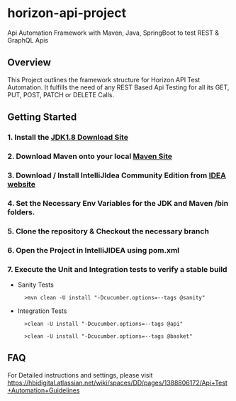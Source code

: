 # horizon-api-project
Api Automation Framework with Maven, Java, SpringBoot to test REST &amp; GraphQL Apis


## Overview
This Project outlines the framework structure for Horizon API Test Automation. 
It fulfills the need of any REST Based Api Testing for all its GET, PUT, POST, PATCH or DELETE Calls. 


## Getting Started

### 1. Install the [JDK1.8 Download Site](https://www.oracle.com/uk/java/technologies/javase/javase-jdk8-downloads.html)
### 2. Download Maven onto your local [Maven Site](https://maven.apache.org/download.cgi)
### 3. Download / Install IntelliJIdea Community Edition from [IDEA website](https://www.jetbrains.com/idea/download/#section=windows)
### 4. Set the Necessary Env Variables for the JDK and Maven /bin folders.
### 5. Clone the repository & Checkout the necessary branch
### 6. Open the Project in IntelliJIDEA using pom.xml
### 7. Execute the Unit and Integration tests to verify a stable build
* Sanity Tests 
    
        >mvn clean -U install "-Dcucumber.options=--tags @sanity"

* Integration Tests

        >clean -U install "-Dcucumber.options=--tags @api"

        >clean -U install "-Dcucumber.options=--tags @basket"


## FAQ

For Detailed instructions and settings, please visit https://hbidigital.atlassian.net/wiki/spaces/DD/pages/1388806172/Api+Test+Automation+Guidelines
